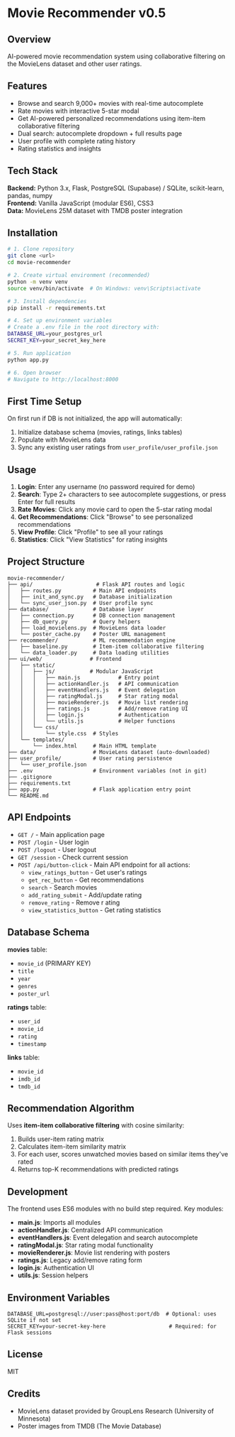 # Movie Recommender v0.5

## Overview

AI-powered movie recommendation system using collaborative filtering on the MovieLens dataset and other user ratings.

## Features

- Browse and search 9,000+ movies with real-time autocomplete
- Rate movies with interactive 5-star modal
- Get AI-powered personalized recommendations using item-item collaborative filtering
- Dual search: autocomplete dropdown + full results page
- User profile with complete rating history
- Rating statistics and insights

## Tech Stack

**Backend:** Python 3.x, Flask, PostgreSQL (Supabase) / SQLite, scikit-learn, pandas, numpy  
**Frontend:** Vanilla JavaScript (modular ES6), CSS3  
**Data:** MovieLens 25M dataset with TMDB poster integration

## Installation

```bash
# 1. Clone repository
git clone <url>
cd movie-recommender

# 2. Create virtual environment (recommended)
python -m venv venv
source venv/bin/activate  # On Windows: venv\Scripts\activate

# 3. Install dependencies
pip install -r requirements.txt

# 4. Set up environment variables
# Create a .env file in the root directory with:
DATABASE_URL=your_postgres_url
SECRET_KEY=your_secret_key_here

# 5. Run application
python app.py

# 6. Open browser
# Navigate to http://localhost:8000
```

## First Time Setup

On first run if DB is not initialized, the app will automatically:

1. Initialize database schema (movies, ratings, links tables)
2. Populate with MovieLens data
3. Sync any existing user ratings from `user_profile/user_profile.json`

## Usage

1. **Login**: Enter any username (no password required for demo)
2. **Search**: Type 2+ characters to see autocomplete suggestions, or press Enter for full results
3. **Rate Movies**: Click any movie card to open the 5-star rating modal
4. **Get Recommendations**: Click "Browse" to see personalized recommendations
5. **View Profile**: Click "Profile" to see all your ratings
6. **Statistics**: Click "View Statistics" for rating insights

## Project Structure

```
movie-recommender/
├── api/                    # Flask API routes and logic
│   ├── routes.py          # Main API endpoints
│   ├── init_and_sync.py   # Database initialization
│   └── sync_user_json.py  # User profile sync
├── database/              # Database layer
│   ├── connection.py      # DB connection management
│   ├── db_query.py        # Query helpers
│   ├── load_movielens.py  # MovieLens data loader
│   └── poster_cache.py    # Poster URL management
├── recommender/           # ML recommendation engine
│   ├── baseline.py        # Item-item collaborative filtering
│   └── data_loader.py     # Data loading utilities
├── ui/web/               # Frontend
│   ├── static/
│   │   ├── js/           # Modular JavaScript
│   │   │   ├── main.js            # Entry point
│   │   │   ├── actionHandler.js   # API communication
│   │   │   ├── eventHandlers.js   # Event delegation
│   │   │   ├── ratingModal.js     # Star rating modal
│   │   │   ├── movieRenderer.js   # Movie list rendering
│   │   │   ├── ratings.js         # Add/remove rating UI
│   │   │   ├── login.js           # Authentication
│   │   │   └── utils.js           # Helper functions
│   │   └── css/
│   │       └── style.css  # Styles
│   └── templates/
│       └── index.html     # Main HTML template
├── data/                  # MovieLens dataset (auto-downloaded)
├── user_profile/          # User rating persistence
│   └── user_profile.json
├── .env                   # Environment variables (not in git)
├── .gitignore
├── requirements.txt
├── app.py                 # Flask application entry point
└── README.md
```

## API Endpoints

- `GET /` - Main application page
- `POST /login` - User login
- `POST /logout` - User logout
- `GET /session` - Check current session
- `POST /api/button-click` - Main API endpoint for all actions:
  - `view_ratings_button` - Get user's ratings
  - `get_rec_button` - Get recommendations
  - `search` - Search movies
  - `add_rating_submit` - Add/update rating
  - `remove_rating` - Remove r ating
  - `view_statistics_button` - Get rating statistics

## Database Schema

**movies** table:

- `movie_id` (PRIMARY KEY)
- `title`
- `year`
- `genres`
- `poster_url`

**ratings** table:

- `user_id`
- `movie_id`
- `rating`
- `timestamp`

**links** table:

- `movie_id`
- `imdb_id`
- `tmdb_id`

## Recommendation Algorithm

Uses **item-item collaborative filtering** with cosine similarity:

1. Builds user-item rating matrix
2. Calculates item-item similarity matrix
3. For each user, scores unwatched movies based on similar items they've rated
4. Returns top-K recommendations with predicted ratings

## Development

The frontend uses ES6 modules with no build step required. Key modules:

- **main.js**: Imports all modules
- **actionHandler.js**: Centralized API communication
- **eventHandlers.js**: Event delegation and search autocomplete
- **ratingModal.js**: Star rating modal functionality
- **movieRenderer.js**: Movie list rendering with posters
- **ratings.js**: Legacy add/remove rating form
- **login.js**: Authentication UI
- **utils.js**: Session helpers

## Environment Variables

```env
DATABASE_URL=postgresql://user:pass@host:port/db  # Optional: uses SQLite if not set
SECRET_KEY=your-secret-key-here                    # Required: for Flask sessions
```

## License

MIT

## Credits

- MovieLens dataset provided by GroupLens Research (University of Minnesota)
- Poster images from TMDB (The Movie Database)
